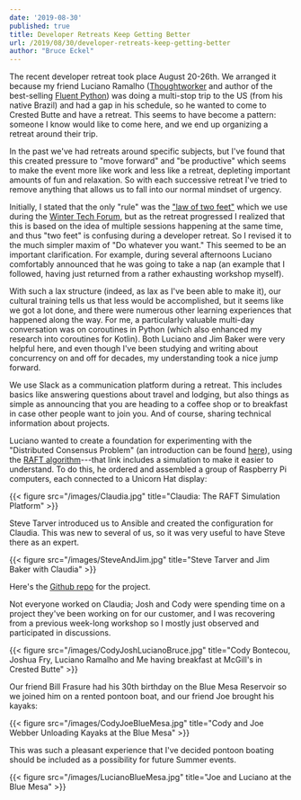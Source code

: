 ```yaml
---
date: '2019-08-30'
published: true
title: Developer Retreats Keep Getting Better
url: /2019/08/30/developer-retreats-keep-getting-better
author: "Bruce Eckel"
---
```


The recent developer retreat took place August 20-26th. We arranged it because
my friend Luciano Ramalho
([Thoughtworker](https://www.thoughtworks.com/profiles/luciano-ramalho) and
author of the best-selling [Fluent Python](http://shop.oreilly.com/product/0636920032519.do))
was doing a multi-stop trip to the US (from his native Brazil) and had a gap in
his schedule, so he wanted to come to Crested Butte and have a retreat. This
seems to have become a pattern: someone I know would like to come here, and we
end up organizing a retreat around their trip.

In the past we've had retreats around specific subjects, but I've found that
this created pressure to "move forward" and "be productive" which seems to make
the event more like work and less like a retreat, depleting important amounts
of fun and relaxation. So with each successive retreat I've tried to remove
anything that allows us to fall into our normal mindset of urgency.

Initially, I stated that the only "rule" was the
["law of two feet"](https://www.wintertechforum.com/open-spaces/#the-law-of-two-feet)
which we use during the [Winter Tech Forum](https://www.wintertechforum.com/),
but as the retreat progressed I realized that this is based on the idea of
multiple sessions happening at the same time, and thus "two feet" is confusing
during a developer retreat. So I revised it to the much simpler maxim of "Do whatever
you want." This seemed to be an important clarification. For example, during several
afternoons Luciano comfortably announced that he was going to take a nap (an example
that I followed, having just returned from a rather exhausting workshop myself).

With such a lax structure (indeed, as lax as I've been able to make it), our
cultural training tells us that less would be accomplished, but it seems like
we got a lot done, and there were numerous other learning experiences that
happened along the way. For me, a particularly valuable multi-day conversation
was on coroutines in Python (which also enhanced my research into coroutines
for Kotlin). Both Luciano and Jim Baker were very helpful here, and even though
I've been studying and writing about concurrency on and off for decades, my
understanding took a nice jump forward.

We use Slack as a communication platform during a retreat. This includes basics
like answering questions about travel and lodging, but also things as simple
as announcing that you are heading to a coffee shop or to breakfast in case
other people want to join you. And of course, sharing technical information
about projects.

Luciano wanted to create a foundation for experimenting with the "Distributed
Consensus Problem" (an introduction can be found
[here](https://blog.acolyer.org/2019/03/08/a-generalised-solution-to-distributed-consensus/)),
using the [RAFT algorithm](https://raft.github.io/)---that link includes a simulation
to make it easier to understand. To do this, he ordered and assembled a group
of Raspberry Pi computers, each connected to a Unicorn Hat display:

{{< figure src="/images/Claudia.jpg" title="Claudia: The RAFT Simulation Platform" >}}

Steve Tarver introduced us to Ansible and created the configuration for
Claudia. This was new to several of us, so it was very useful to have Steve
there as an expert.

{{< figure src="/images/SteveAndJim.jpg" title="Steve Tarver and Jim Baker with Claudia" >}}

Here's the [Github repo](https://github.com/standupdev/claudia) for the project.

Not everyone worked on Claudia; Josh and Cody were spending time on a project they've
been working on for our customer, and I was recovering from a previous week-long workshop
so I mostly just observed and participated in discussions.

{{< figure src="/images/CodyJoshLucianoBruce.jpg"
title="Cody Bontecou, Joshua Fry, Luciano Ramalho and Me having breakfast at McGill's in Crested Butte" >}}

Our friend Bill Frasure had his 30th birthday on the Blue Mesa Reservoir so we
joined him on a rented pontoon boat, and our friend Joe brought his kayaks:

{{< figure src="/images/CodyJoeBlueMesa.jpg" title="Cody and Joe Webber Unloading Kayaks at the Blue Mesa" >}}

This was such a pleasant experience that I've decided pontoon boating should
be included as a possibility for future Summer events.

{{< figure src="/images/LucianoBlueMesa.jpg" title="Joe and Luciano at the Blue Mesa" >}}


